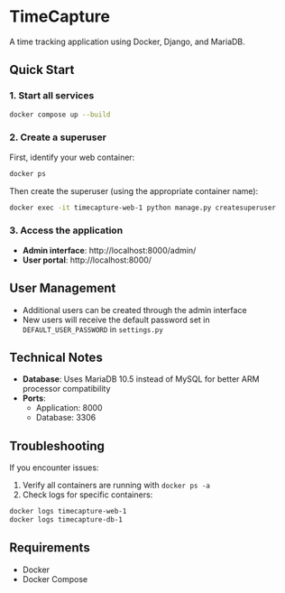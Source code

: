 # TimeCapture

A time tracking application using Docker, Django, and MariaDB.

## Quick Start

### 1. Start all services
```bash
docker compose up --build
```

### 2. Create a superuser
First, identify your web container:
```bash
docker ps
```

Then create the superuser (using the appropriate container name):
```bash
docker exec -it timecapture-web-1 python manage.py createsuperuser
```

### 3. Access the application
- **Admin interface**: http://localhost:8000/admin/
- **User portal**: http://localhost:8000/

## User Management
- Additional users can be created through the admin interface
- New users will receive the default password set in `DEFAULT_USER_PASSWORD` in `settings.py`

## Technical Notes
- **Database**: Uses MariaDB 10.5 instead of MySQL for better ARM processor compatibility
- **Ports**:
  - Application: 8000
  - Database: 3306

## Troubleshooting
If you encounter issues:
1. Verify all containers are running with `docker ps -a`
2. Check logs for specific containers:
```bash
docker logs timecapture-web-1
docker logs timecapture-db-1
```

## Requirements
- Docker
- Docker Compose
